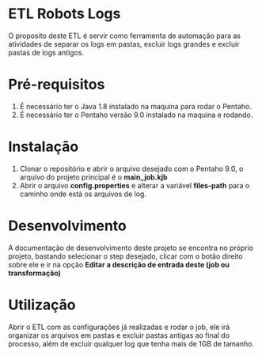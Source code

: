 
# ETL Robots Logs
O proposito deste ETL é servir como ferramenta de automação para as atividades de separar os logs em pastas, excluir logs grandes e excluir pastas de logs antigos.

# Pré-requisitos
1. É necessário ter o Java 1.8 instalado na maquina para rodar o Pentaho.
3. É necessário ter o Pentaho versão 9.0 instalado na maquina e rodando.

# Instalação
1. Clonar o repositório e abrir o arquivo desejado com o Pentaho 9.0, o arquivo do projeto principal é o **main_job.kjb**
2. Abrir o arquivo **config.properties** e alterar a variável **files-path** para o caminho onde está os arquivos de log.

# Desenvolvimento
A documentação de desenvolvimento deste projeto se encontra no próprio projeto, bastando selecionar o step desejado, clicar com o botão direito sobre ele e ir na opção **Editar a descrição de entrada deste (job ou transformação)**

# Utilização
Abrir o ETL com as configurações já realizadas e rodar o job, ele irá organizar os arquivos em pastas e excluir pastas antigas ao final do processo, além de excluir qualquer log que tenha mais de 1GB de tamanho.
